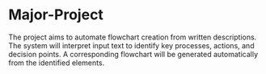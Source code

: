 # Major-Project
The project aims to automate flowchart creation from written descriptions. The system will interpret input text to identify key processes, actions, and decision points. A corresponding flowchart will be generated automatically from the identified elements.
